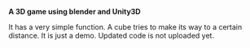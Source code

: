 **A 3D game using blender and Unity3D**

It has a very simple function. A cube tries to make its way to a certain distance. It is just a demo. Updated code is not uploaded yet.
